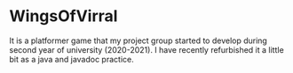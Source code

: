 # WingsOfVirral
It is a platformer game that my project group started to develop during second year of university (2020-2021). I have recently refurbished it a little bit as a java and javadoc practice.

